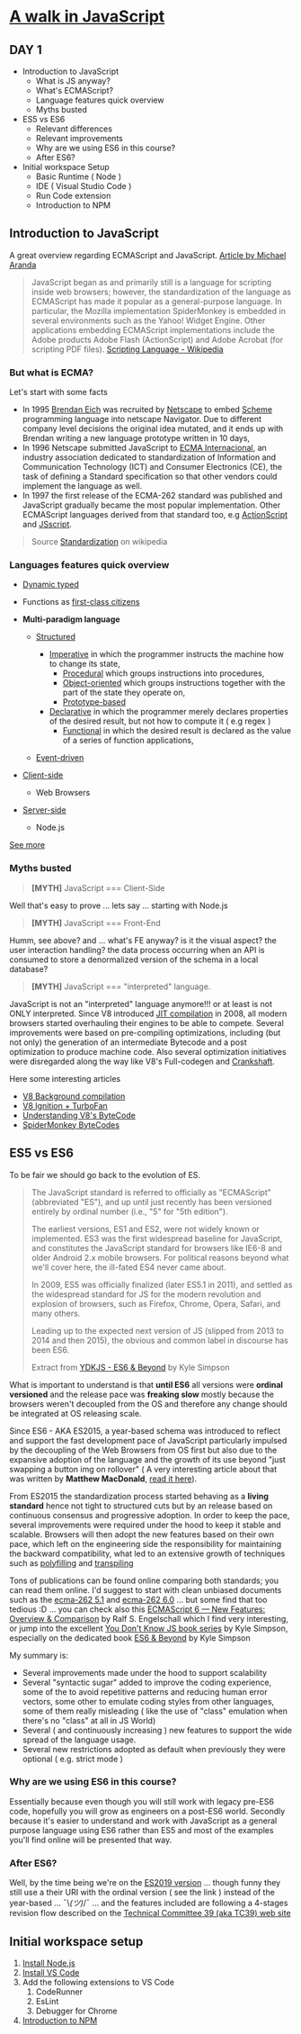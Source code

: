 # [A walk in JavaScript](/README.md)

## DAY 1

- Introduction to JavaScript
  - What is JS anyway?
  - What's ECMAScript?
  - Language features quick overview
  - Myths busted
- ES5 vs ES6
  - Relevant differences
  - Relevant improvements
  - Why are we using ES6 in this course?
  - After ES6?
- Initial workspace Setup
  - Basic Runtime ( Node )
  - IDE ( Visual Studio Code )
  - Run Code extension
  - Introduction to NPM

## Introduction to JavaScript

A great overview regarding ECMAScript and JavaScript.
[Article by Michael Aranda](https://www.freecodecamp.org/news/whats-the-difference-between-javascript-and-ecmascript-cba48c73a2b5/)

> JavaScript began as and primarily still is a language for scripting inside web browsers; however, the standardization of the language as ECMAScript has made it popular as a general-purpose language. In particular, the Mozilla implementation SpiderMonkey is embedded in several environments such as the Yahoo! Widget Engine. Other applications embedding ECMAScript implementations include the Adobe products Adobe Flash (ActionScript) and Adobe Acrobat (for scripting PDF files). [Scripting Language - Wikipedia](https://en.wikipedia.org/wiki/Scripting_language)

### But what is ECMA?

Let's start with some facts

- In 1995 [Brendan Eich](https://en.wikipedia.org/wiki/Brendan_Eich) was recruited by [Netscape](https://en.wikipedia.org/wiki/Netscape_Navigator) to embed [Scheme](https://en.wikipedia.org/wiki/Scheme_(programming_language)) programming language into netscape Navigator. Due to different company level decisions the original idea mutated, and it ends up with Brendan writing a new language prototype written in 10 days,
- In 1996 Netscape submitted JavaScript to [ECMA Internacional](https://www.ecma-international.org/memento/index.html), an industry association dedicated to standardization of Information and Communication Technology (ICT) and Consumer Electronics (CE), the task of defining a Standard specification so that other vendors could implement the language as well.
- In 1997 the first release of the ECMA-262 standard was published and JavaScript gradually became the most popular implementation. Other ECMAScript languages derived from that standard too, e.g [ActionScript](https://en.wikipedia.org/wiki/ActionScript) and [JSscript](https://en.wikipedia.org/wiki/JScript).

> Source [Standardization](https://en.wikipedia.org/wiki/JavaScript#Standardization) on wikipedia

### Languages features quick overview

- [Dynamic typed](https://en.wikipedia.org/wiki/Dynamic_typing)
- Functions as [first-class citizens](https://en.wikipedia.org/wiki/First-class_citizen)

- **Multi-paradigm language**
  - [Structured](https://en.wikipedia.org/wiki/Structured_programming)
    - [Imperative](https://en.wikipedia.org/wiki/Imperative_programming) in which the programmer instructs the machine how to change its state,
      - [Procedural](https://en.wikipedia.org/wiki/Procedural_programming) which groups instructions into procedures,
      - [Object-oriented](https://en.wikipedia.org/wiki/Object-oriented_programming) which groups instructions together with the part of the state they operate on,
      - [Prototype-based](https://en.wikipedia.org/wiki/Prototype-based_programming)
    - [Declarative](https://en.wikipedia.org/wiki/Declarative_programming) in which the programmer merely declares properties of the desired result, but not how to compute it ( e.g regex )
      - [Functional](https://en.wikipedia.org/wiki/Functional_programming) in which the desired result is declared as the value of a series of function applications,

  - [Event-driven](https://en.wikipedia.org/wiki/Event-driven_programming)
- [Client-side](https://en.wikipedia.org/wiki/Client-side)
  - Web Browsers
- [Server-side](https://en.wikipedia.org/wiki/Server-side)
  - Node.js

[See more](https://en.wikipedia.org/wiki/JavaScript#Features)

### Myths busted

> **[MYTH]** JavaScript === Client-Side

Well that's easy to prove ... lets say ... starting with Node.js

> **[MYTH]** JavaScript === Front-End

Humm, see above? and ... what's FE anyway? is it the visual aspect? the user interaction handling? the data process occurring when an API is consumed to store a denormalized version of the schema in a local database?

> **[MYTH]** JavaScript === "interpreted" language.

JavaScript is not an "interpreted" language anymore!!! or at least is not ONLY interpreted. Since V8 introduced [JIT compilation](https://en.wikipedia.org/wiki/Just-in-time_compilation) in 2008, all modern browsers started overhauling their engines to be able to compete.
Several improvements were based on pre-compiling optimizations, including (but not only) the generation of an intermediate Bytecode and a post optimization to produce machine code. Also several optimization initiatives were disregarded along the way like V8's Full-codegen and [Crankshaft](https://blog.chromium.org/2010/12/new-crankshaft-for-v8.html).

Here some interesting articles

- [V8 Background compilation](https://v8.dev/blog/background-compilation)
- [V8 Ignition + TurboFan](https://v8.dev/blog/launching-ignition-and-turbofan)
- [Understanding V8's ByteCode](https://medium.com/dailyjs/understanding-v8s-bytecode-317d46c94775)
- [SpiderMonkey ByteCodes](https://developer.mozilla.org/en-US/docs/Mozilla/Projects/SpiderMonkey/Internals/Bytecodes)

## ES5 vs ES6

To be fair we should go back to the evolution of ES.

> The JavaScript standard is referred to officially as "ECMAScript" (abbreviated "ES"), and up until just recently has been versioned entirely by ordinal number (i.e., "5" for "5th edition").
>
> The earliest versions, ES1 and ES2, were not widely known or implemented. ES3 was the first widespread baseline for JavaScript, and constitutes the JavaScript standard for browsers like IE6-8 and older Android 2.x mobile browsers. For political reasons beyond what we'll cover here, the ill-fated ES4 never came about.
>
> In 2009, ES5 was officially finalized (later ES5.1 in 2011), and settled as the widespread standard for JS for the modern revolution and explosion of browsers, such as Firefox, Chrome, Opera, Safari, and many others.
>
> Leading up to the expected next version of JS (slipped from 2013 to 2014 and then 2015), the obvious and common label in discourse has been ES6.
>
> Extract from [YDKJS - ES6 & Beyond](https://github.com/getify/You-Dont-Know-JS/blob/2nd-ed/es%3Anext%20%26%20beyond/ch1.md#versioning) by Kyle Simpson

What is important to understand is that **until ES6** all versions were **ordinal versioned** and the release pace was **freaking slow** mostly because the browsers weren't decoupled from the OS and therefore any change should be integrated at OS releasing scale.

Since ES6 - AKA ES2015, a year-based schema was introduced to reflect and support the fast development pace of JavaScript particularly impulsed by the decoupling of the Web Browsers from OS first but also due to the expansive adoption of the language and the growth of its use beyond "just swapping a button img on rollover" ( A very interesting article about that was written by **Matthew MacDonald**, [read it here](https://medium.com/young-coder/how-javascript-grew-up-and-became-a-real-language-17a0b948b77f)).

From ES2015 the standardization process started behaving as a **living standard** hence not tight to structured cuts but by an release based on continuous consensus and progressive adoption.
In order to keep the pace, several improvements were required under the hood to keep it stable and scalable. Browsers will then adopt the new features based on their own pace, which left on the engineering side the responsibility for maintaining the backward compatibility, what led to an extensive growth of techniques such as [polyfilling](https://github.com/getify/You-Dont-Know-JS/blob/2nd-ed/es%3Anext%20%26%20beyond/ch1.md#shimspolyfills) and [transpiling](https://github.com/getify/You-Dont-Know-JS/blob/2nd-ed/es%3Anext%20%26%20beyond/ch1.md#transpiling)

Tons of publications can be found online comparing both standards; you can read them online. I'd suggest to start with clean unbiased documents such as the [ecma-262 5.1](https://www.ecma-international.org/ecma-262/5.1) and [ecma-262 6.0](https://www.ecma-international.org/ecma-262/6.0/) ... but some find that too tedious :D ... you can check also this [ECMAScript 6 — New Features: Overview & Comparison](http://es6-features.org/) by Ralf S. Engelschall which I find very interesting, or jump into the excellent [You Don't Know JS book series](https://github.com/getify/You-Dont-Know-JS/) by Kyle Simpson, especially on the dedicated book [ES6 & Beyond](https://github.com/getify/You-Dont-Know-JS/tree/2nd-ed/es:next%20%26%20beyond) by Kyle Simpson

My summary is:

- Several improvements made under the hood to support scalability
- Several "syntactic sugar" added to improve the coding experience, some of the to avoid repetitive patterns and reducing human error vectors, some other to emulate coding styles from other languages, some of them really misleading ( like the use of "class" emulation when there's no "class" at all in JS World)
- Several ( and continuously increasing ) new features to support the wide spread of the language usage.
- Several new restrictions adopted as default when previously they were optional ( e.g. strict mode )

### Why are we using ES6 in this course?

Essentially because even though you will still work with legacy pre-ES6 code, hopefully you will grow as engineers on a post-ES6 world. Secondly because it's easier to understand and work with JavaScript as a general purpose language using ES6 rather than ES5 and most of the examples you'll find online will be presented that way.

### After ES6?

Well, by the time being we're on the [ES2019 version](https://www.ecma-international.org/ecma-262/10.0/) ... though funny they still use a their URI with the ordinal version ( see the link ) instead of the year-based ... ¯\\_(ツ)_/¯ ... and the features included are following a 4-stages revision flow described on the [Technical Committee 39 (aka TC39) web site](https://tc39.es/process-document/)

## Initial workspace setup

1. [Install Node.js](https://nodejs.org/en/)
2. [Install VS Code](https://code.visualstudio.com/)
3. Add the following extensions to VS Code
   1. CodeRunner
   2. EsLint
   3. Debugger for Chrome
4. [Introduction to NPM](https://docs.npmjs.com/about-npm/)
